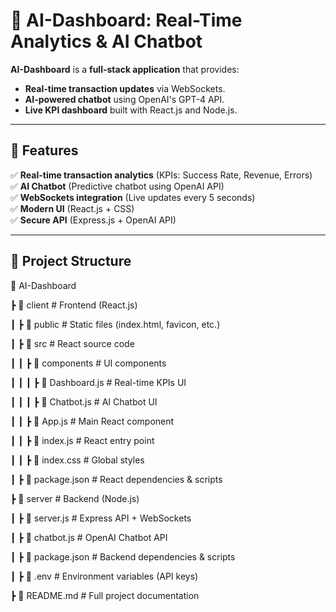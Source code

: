 # 🚀 AI-Dashboard: Real-Time Analytics & AI Chatbot

**AI-Dashboard** is a **full-stack application** that provides:
- **Real-time transaction updates** via WebSockets.
- **AI-powered chatbot** using OpenAI's GPT-4 API.
- **Live KPI dashboard** built with React.js and Node.js.

---

## 📌 Features
✅ **Real-time transaction analytics** (KPIs: Success Rate, Revenue, Errors)  
✅ **AI Chatbot** (Predictive chatbot using OpenAI API)  
✅ **WebSockets integration** (Live updates every 5 seconds)  
✅ **Modern UI** (React.js + CSS)  
✅ **Secure API** (Express.js + OpenAI API)  

---

## 📌 Project Structure

📂 AI-Dashboard 

┣ 📂 client # Frontend (React.js) 

┃ ┣ 📂 public # Static files (index.html, favicon, etc.) 

┃ ┣ 📂 src # React source code 

┃ ┃ ┣ 📂 components # UI components 

┃ ┃ ┃ ┣ 📜 Dashboard.js # Real-time KPIs UI 

┃ ┃ ┃ ┣ 📜 Chatbot.js # AI Chatbot UI 

┃ ┃ ┣ 📜 App.js # Main React component

┃ ┃ ┣ 📜 index.js # React entry point 

┃ ┃ ┣ 📜 index.css # Global styles 

┃ ┣ 📜 package.json # React dependencies & scripts 


┣ 📂 server # Backend (Node.js) 

┃ ┣ 📜 server.js # Express API + WebSockets 

┃ ┣ 📜 chatbot.js # OpenAI Chatbot API 

┃ ┣ 📜 package.json # Backend dependencies & scripts 

┃ ┣ 📜 .env # Environment variables (API keys) 

┣ 📜 README.md # Full project documentation
